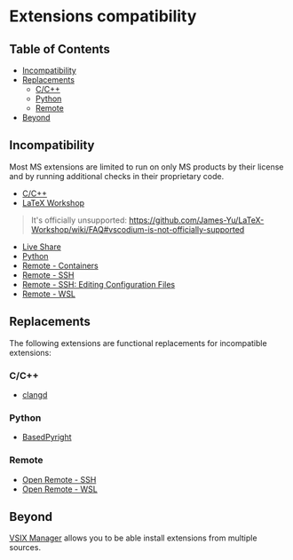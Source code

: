 # Extensions compatibility

## Table of Contents

- [Incompatibility](#incompatibility)
- [Replacements](#replacements)
  - [C/C++](#cc)
  - [Python](#python)
  - [Remote](#remote)
- [Beyond](#beyond)

## Incompatibility

Most MS extensions are limited to run on only MS products by their license and by running additional checks in their proprietary code.

- [C/C++](https://marketplace.visualstudio.com/items?itemName=ms-vscode.cpptools)
- [LaTeX Workshop](https://marketplace.visualstudio.com/items?itemName=James-Yu.latex-workshop)
> It's officially unsupported: https://github.com/James-Yu/LaTeX-Workshop/wiki/FAQ#vscodium-is-not-officially-supported
- [Live Share](https://marketplace.visualstudio.com/items?itemName=MS-vsliveshare.vsliveshare)
- [Python](https://marketplace.visualstudio.com/items?itemName=ms-python.python)
- [Remote - Containers](https://marketplace.visualstudio.com/items?itemName=ms-vscode-remote.remote-containers)
- [Remote - SSH](https://marketplace.visualstudio.com/items?itemName=ms-vscode-remote.remote-ssh)
- [Remote - SSH: Editing Configuration Files](https://marketplace.visualstudio.com/items?itemName=ms-vscode-remote.remote-ssh-edit)
- [Remote - WSL](https://marketplace.visualstudio.com/items?itemName=ms-vscode-remote.remote-wsl)

## Replacements

The following extensions are functional replacements for incompatible extensions:

### C/C++

- [clangd](https://open-vsx.org/extension/llvm-vs-code-extensions/vscode-clangd)

### Python

- [BasedPyright](https://open-vsx.org/extension/detachhead/basedpyright)

### Remote

- [Open Remote - SSH](https://open-vsx.org/extension/jeanp413/open-remote-ssh)
- [Open Remote - WSL](https://open-vsx.org/extension/jeanp413/open-remote-wsl)

## Beyond

[VSIX Manager](https://github.com/zokugun/vscode-vsix-manager) allows you to be able install extensions from multiple sources.
